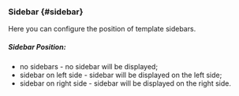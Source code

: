 ### Sidebar {#sidebar}



Here you can configure the position of template sidebars.

##### Sidebar Position:

* no sidebars - no sidebar will be displayed;
* sidebar on left side - sidebar will be displayed on the left side;
* sidebar on right side - sidebar will be displayed on the right side.





